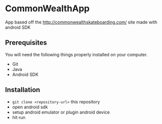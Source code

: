 # CommonWealthApp

App based off the http://commonwealthskateboarding.com/ site made with android SDK

## Prerequisites

You will need the following things properly installed on your computer.

* Git
* Java
* Android SDK

## Installation

* `git clone <repository-url>` this repository
* open android sdk
* setup android emulator or plugin android device
* hit run
